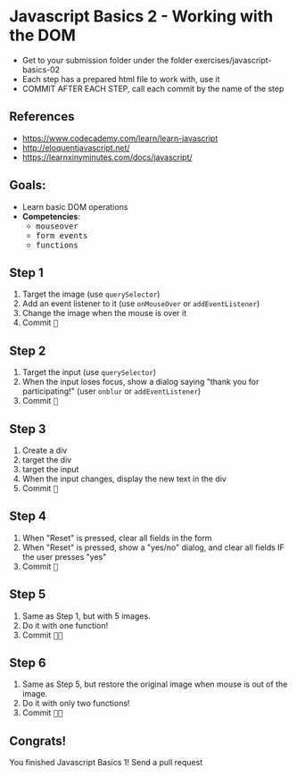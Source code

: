 # Javascript Basics 2 - Working with the DOM

- Get to your submission folder under the folder exercises/javascript-basics-02
- Each step has a prepared html file to work with, use it
- COMMIT AFTER EACH STEP, call each commit by the name of the step

## References

- https://www.codecademy.com/learn/learn-javascript
- http://eloquentjavascript.net/
- https://learnxinyminutes.com/docs/javascript/

## Goals:

- Learn basic DOM operations
- **Competencies**: 
  - <kbd>mouseover</kbd>
  - <kbd>form events</kbd>
  - <kbd>functions</kbd>

## Step 1

1. Target the image (use `querySelector`)
2. Add an event listener to it (use `onMouseOver` or `addEventListener`)
3. Change the image when the mouse is over it
4. Commit <kbd>🔑</kbd>

## Step 2

1. Target the input (use `querySelector`)
2. When the input loses focus, show a dialog saying "thank you for participating!" (user `onblur` or `addEventListener`)
3. Commit <kbd>🔑</kbd>

## Step 3

1. Create a div
2. target the div
3. target the input
4. When the input changes, display the new text in the div
5. Commit <kbd>🔑</kbd>

## Step 4

1. When "Reset" is pressed, clear all fields in the form
2. When "Reset" is pressed, show a "yes/no" dialog, and clear all fields IF the user presses "yes"
3. Commit <kbd>🔑</kbd>

## Step 5

1. Same as Step 1, but with 5 images.
2. Do it with one function!
3. Commit <kbd>🔑🔑</kbd>

## Step 6

1. Same as Step 5, but restore the original image when mouse is out of the image.
2. Do it with only two functions!
3. Commit <kbd>🔑🔑</kbd>

## Congrats!

You finished Javascript Basics 1!
Send a pull request
